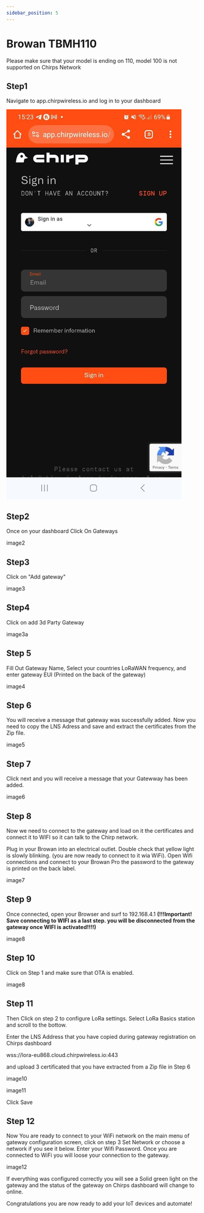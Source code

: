 ```yaml
---
sidebar_position: 5
---
```


# Browan TBMH110

Please make sure that your model is ending on 110, model 100 is not supported on Chirps Network

## Step1

Navigate to app.chirpwireless.io and log in to your dashboard

![Simple](image1.jpg)

## Step2

Once on your dashboard Click On Gateways

image2

## Step3

Click on "Add gateway"

image3

## Step4

Click on add 3d Party Gateway

image3a

## Step 5

Fill Out Gateway Name, Select your countries LoRaWAN frequency, and enter gateway EUI (Printed on the back of the gateway)

image4

## Step 6

You will receive a message that gateway was successfully added. Now you need to copy the LNS Adress and save and extract the certificates from the Zip file.

image5

## Step 7

Click next and you will receive a message that your Gatewway has been added. 

image6

## Step 8

Now we need to connect to the gateway and load on it the certificates and connect it to WIFI so it can talk to the Chirp network.

Plug in your Browan into an electrical outlet. Double check that yellow light is slowly blinking. (you are now ready to connect to it wia WiFi). Open Wifi connections and connect to your Browan Pro the password to the gateway is printed on the back label.

image7

## Step 9

Once connected, open your Browser and surf to 192.168.4.1 **(!!!Important! Save connecting to WIFI as a last step. you will be disconnected from the gateway once WIFI is activated!!!!)**

image8

## Step 10

Click on Step 1 and make sure that OTA is enabled. 

image8

## Step 11

Then Click on step 2 to configure LoRa settings. Select LoRa Basics station and scroll to the bottow.

Enter the LNS Address that you have copied during gateway registration on Chirps dashboard

wss://lora-eu868.cloud.chirpwireless.io:443

and upload 3 certificated that you have extracted from a Zip file in Step 6

image10

image11

Click Save

## Step 12

Now You are ready to connect to your WiFi network on the main menu of gateway configuration screen, click on step 3 Set Network
 or choose a network if you see it below. Enter your Wifi Password. Once you are connected to WiFi you will loose your connection to the gateway.

 image12


 If everything was configured correctly you will see a Solid green light on the gateway and the status of the gateway on Chirps dashboard will change to online.



 Congratulations you are now ready to add your IoT devices and automate!


